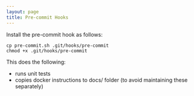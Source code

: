 ```yaml
---
layout: page
title: Pre-commit Hooks
---
```

Install the pre-commit hook as follows:

```shell
cp pre-commit.sh .git/hooks/pre-commit
chmod +x .git/hooks/pre-commit
```

This does the following:

- runs unit tests
- copies docker instructions to docs/ folder (to avoid maintaining these separately)

